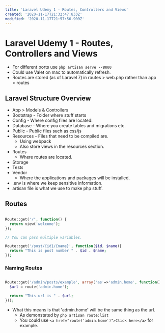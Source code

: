 ```yaml
---
title: 'Laravel Udemy 1 - Routes, Controllers and Views'
created: '2020-11-17T21:32:47.833Z'
modified: '2020-11-17T21:57:56.909Z'
---
```


# Laravel Udemy 1 - Routes, Controllers and Views

* For different ports use `php artisan serve --8000`
* Could use Valet on mac to automatically refresh.
* Routes are stored (as of Laravel 7) in routes > web.php rather than app > routes

## Laravel Structure Overview

* App > Models & Controllers
* Bootstrap - Folder where stuff starts
* Config - Where config files are located.
* Database - Where you create tables and migrations etc.
* Public - Public files such as css/js
* Resources - Files that need to be compiled are.
  * Using webpack
  * Also store views in the resources section.
* Routes
  * Where routes are located.
* Storage
* Tests
* Vendor
  * Where the applications and packages will be installed.
* .env is where we keep sensitive information.
* artisan file is what we use to make php stuff.

## Routes

```php

Route::get('/', function() {
  return view('welcome');
});

// You can pass multiple variables.

Route::get('/post/{id}/{name}', function($id, $name){
  return "This is post number " . $id . $name;
});

```
### Naming Routes

```php

Route::get('/admin/posts/example', array('as'=>'admin.home', function() {
  $url = route('admin.home');

  return "This url is " . $url;
}));

```
* What this means is that 'admin.home' will be the same thing as the url.
  * As demonstated by `php artisan route:list`
  * You could use `<a href="route('admin.home')">Click here</a>` for example.

